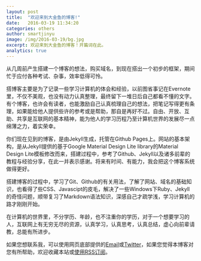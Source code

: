```yaml
---
layout: post
title:  "欢迎来到大金鱼的博客!"
date:   2016-03-19 11:34:20
categories: others
author: smartjinyu
image: /img/2016-03-19/bg.jpg
excerpt: 欢迎来到大金鱼的博客！开篇词在此。
analytics: true
---
```

从几周前产生搭建一个博客的想法，购买域名，到现在搭出一个初步的框架，期间忙于应付各种考试、杂事，效率低得可怜。

搭博客主要是为了记录一些学习计算机的体会和经验，以前图省事记在Evernote里，不仅不美观，也没有动力认真整理，最终留下一堆日后自己都看不懂的文字。有个博客，也许会有读者，也能激励自己认真梳理自己的想法，把笔记写得更有条理，如果能给他人提供些许的参考或是帮助，那自是再好不过。自由、开放、互助、共享是互联网的基本精神，能为他人的学习历程乃至计算机世界的发展尽一点绵薄之力，着实荣幸。

你们现在见到的博客，是由Jekyll生成，托管在Github Pages上。网站的基本架构，是从Jekyll提供的基于Google Material Design Lite library的Material Design Lite模板修改而来，搭建过程中，参考了Github、Jekyll以及诸多前辈的教程与经验分享，在此一并表示感谢。将来有时间、有能力，我会把这个博客系统做得更好。

搭建博客的过程中，学习了Git、Github的有关用法，了解了网站、域名的基础知识，也看得了些CSS、Javascipt的皮毛，解决了一些Windows下Ruby、Jekyll的奇怪问题，顺带复习了Markdown语法知识，深感自己才疏学浅，学习计算机的路才刚刚开始。

在计算机的世界里，不分学历、年龄，也不注重你的学历，对于一个想要学习的人，互联网上有无穷无尽的资源，认真学习，认真思考，认真总结，虚心向前辈请教，总能有所进步。

如果您想联系我，可以使用网页底部提供的[Email]或[Twitter]，如果您觉得本博客对您有所帮助，欢迎收藏本站或[使用RSS订阅]。

[Email]: mailto:smartjinyu@gmail.com
[Twitter]: https://twitter.com/smartjinyu
[使用RSS订阅]: http://smartjinyu.com/feed.xml